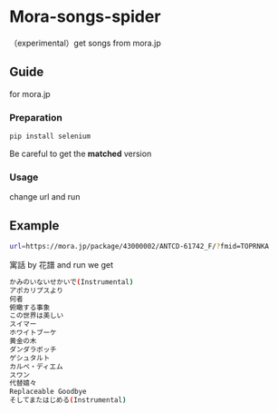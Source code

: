 # Mora-songs-spider
（experimental）get songs from mora.jp

## Guide
for mora.jp 
### Preparation
```sh
pip install selenium
```
Be careful to get the **matched** version
### Usage
change url and run

## Example
```sh
url=https://mora.jp/package/43000002/ANTCD-61742_F/?fmid=TOPRNKA
```
寓話 by 花譜
and run we get
```sh
かみのいないせかいで(Instrumental)
アポカリプスより
何者
俯瞰する事象
この世界は美しい
スイマー
ホワイトブーケ
黄金の木
ダンダラボッチ
ゲシュタルト
カルぺ・ディエム
スワン
代替嬉々
Replaceable Goodbye
そしてまたはじめる(Instrumental)
```
